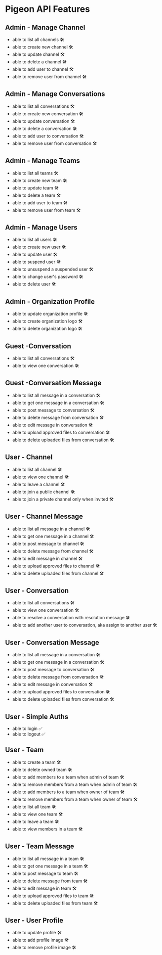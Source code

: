 # Pigeon API Features

## Admin - Manage Channel
- able to list all channels  🛠
- able to create new channel  🛠
- able to update channel  🛠
- able to delete a channel  🛠
- able to add user to channel  🛠
- able to remove user from channel  🛠

## Admin - Manage Conversations
- able to list all conversations  🛠
- able to create new conversation  🛠
- able to update conversation  🛠
- able to delete a conversation  🛠
- able to add user to conversation  🛠
- able to remove user from conversation  🛠

## Admin - Manage Teams
- able to list all teams  🛠
- able to create new team  🛠
- able to update team  🛠
- able to delete a team  🛠
- able to add user to team  🛠
- able to remove user from team  🛠

## Admin - Manage Users
- able to list all users  🛠
- able to create new user  🛠
- able to update user  🛠
- able to suspend user  🛠
- able to unsuspend a suspended user  🛠
- able to change user's password  🛠
- able to delete user  🛠

## Admin - Organization Profile
- able to update organization profile  🛠
- able to create organization logo  🛠
- able to delete organization logo  🛠

## Guest -Conversation
- able to list all conversations  🛠
- able to view one conversation  🛠

## Guest -Conversation Message
- able to list all message in a conversation  🛠
- able to get one message in a conversation  🛠
- able to post message to conversation  🛠
- able to delete message from conversation  🛠
- able to edit message in conversation  🛠
- able to upload approved files to conversation  🛠
- able to delete uploaded files from conversation  🛠

## User - Channel
- able to list all channel  🛠
- able to view one channel  🛠
- able to leave a channel  🛠
- able to join a public channel  🛠
- able to join a private channel only when invited  🛠

## User - Channel Message
- able to list all message in a channel  🛠
- able to get one message in a channel  🛠
- able to post message to channel  🛠
- able to delete message from channel  🛠
- able to edit message in channel  🛠
- able to upload approved files to channel  🛠
- able to delete uploaded files from channel  🛠

## User - Conversation
- able to list all conversations  🛠
- able to view one conversation  🛠
- able to resolve a conversation with resolution message  🛠
- able to add another user to conversation, aka assign to another user  🛠

## User - Conversation Message
- able to list all message in a conversation  🛠
- able to get one message in a conversation  🛠
- able to post message to conversation  🛠
- able to delete message from conversation  🛠
- able to edit message in conversation  🛠
- able to upload approved files to conversation  🛠
- able to delete uploaded files from conversation  🛠

## User - Simple Auths
- able to login  ✅
- able to logout  ✅

## User - Team
- able to create a team  🛠
- able to delete owned team  🛠
- able to add members to a team when admin of team  🛠
- able to remove members from a team when admin of team  🛠
- able to add members to a team when owner of team  🛠
- able to remove members from a team when owner of team  🛠
- able to list all team  🛠
- able to view one team  🛠
- able to leave a team  🛠
- able to view members in a team  🛠

## User - Team Message
- able to list all message in a team  🛠
- able to get one message in a team  🛠
- able to post message to team  🛠
- able to delete message from team  🛠
- able to edit message in team  🛠
- able to upload approved files to team  🛠
- able to delete uploaded files from team  🛠

## User - User Profile
- able to update profile  🛠
- able to add profile image  🛠
- able to remove profile image  🛠
